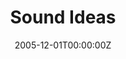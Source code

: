 ---
title: "Sound Ideas"
authors:
- Gorishnyy, T.
- Maldovan, M.
- Ullal, C.K.
- Thomas E.L.

#author_notes:
date: "2005-12-01T00:00:00Z"
doi: ""

# Publication type.
# Legend: 0 = Uncategorized; 1 = Conference paper; 2 = Journal article;
# 3 = Preprint / Working Paper; 4 = Report; 5 = Book; 6 = Book section;
# 7 = Thesis; 8 = Patent
publication_types: ["2"]

# Publication name and optional abbreviated publication name.
publication: "*Physics World*, **18**, 24-29"

---